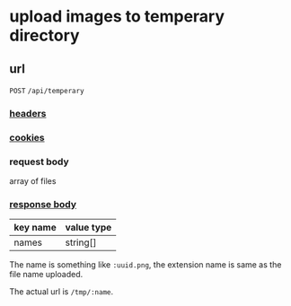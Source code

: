 # upload images to temperary directory

## url

`POST` `/api/temperary`

### [headers](../request/headers.html)

### [cookies](../request/cookies.html)

### request body

array of files

### [response body](../response.html)

key name | value type
--- | ---
names | string[]

The name is something like `:uuid.png`, the extension name is same as the file name uploaded.

The actual url is `/tmp/:name`.
